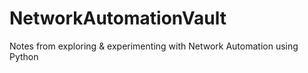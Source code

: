 # NetworkAutomationVault
Notes from exploring &amp; experimenting with Network Automation using Python

